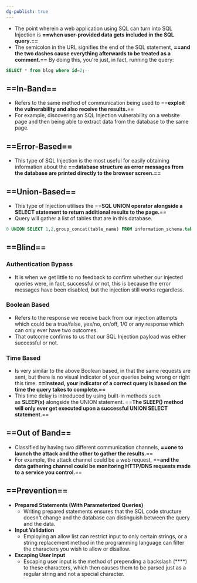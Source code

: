 ```yaml
---
dg-publish: true
---
```







- The point wherein a web application using SQL can turn into SQL Injection is **==when user-provided data gets included in the SQL query.==**
- The semicolon in the URL signifies the end of the SQL statement, **==and the two dashes cause everything afterwards to be treated as a comment.==** By doing this, you're just, in fact, running the query:

```SQL
SELECT * from blog where id=2;--
```

## ==In-Band==

- Refers to the same method of communication being used to ==**exploit the vulnerability and also receive the results.**==
- For example, discovering an SQL Injection vulnerability on a website page and then being able to extract data from the database to the same page.

## ==Error-Based==

- This type of SQL Injection is the most useful for easily obtaining information about the **==database structure as error messages from the database are printed directly to the browser screen.==**

## ==Union-Based==

- This type of Injection utilises the ==**SQL UNION operator alongside a SELECT statement to return additional results to the page.**==
- Query will gather a list of tables that are in this database.

```SQL
0 UNION SELECT 1,2,group_concat(table_name) FROM information_schema.tables WHERE table_schema = 'sqli_one'/
```

## ==Blind==

### Authentication Bypass

- It is when we get little to no feedback to confirm whether our injected queries were, in fact, successful or not, this is because the error messages have been disabled, but the injection still works regardless.

### Boolean Based

- Refers to the response we receive back from our injection attempts which could be a true/false, yes/no, on/off, 1/0 or any response which can only ever have two outcomes.
- That outcome confirms to us that our SQL Injection payload was either successful or not.

### Time Based

- Is very similar to the above Boolean based, in that the same requests are sent, but there is no visual indicator of your queries being wrong or right this time. **==Instead, your indicator of a correct query is based on the time the query takes to complete.==**
- This time delay is introduced by using built-in methods such as **SLEEP(x)** alongside the UNION statement. ==**The SLEEP() method will only ever get executed upon a successful UNION SELECT statement.**==

## ==Out of Band==

- Classified by having two different communication channels, **==one to launch the attack and the other to gather the results.==**
- For example, the attack channel could be a web request, ==**and the data gathering channel could be monitoring HTTP/DNS requests made to a service you control.**==

## ==Prevention==

- **Prepared Statements (With Parameterized Queries)**
    - Writing prepared statements ensures that the SQL code structure doesn't change and the database can distinguish between the query and the data.
- **Input Validation**
    - Employing an allow list can restrict input to only certain strings, or a string replacement method in the programming language can filter the characters you wish to allow or disallow.
- **Escaping User Input**
    - Escaping user input is the method of prepending a backslash (**\**) to these characters, which then causes them to be parsed just as a regular string and not a special character.